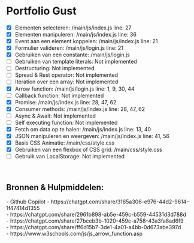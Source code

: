 # Portfolio Gust
 
- [x] Elementen selecteren: /main/js/index.js line: 27<br>
- [x] Elementen manipuleren: /main/js/index.js line: 36<br>
- [x] Event aan een element koppelen: /main/js/index.js line: 21<br>
- [x] Formulier valideren: /main/js/login.js line: 21<br>
- [x] Gebruiken van een constante: /main/js/login.js<br>
- [ ] Gebruiken van template literals: Not implemented<br>
- [ ] Destructuring: Not implemented<br>
- [ ] Spread & Rest operator: Not implemented<br>
- [ ] Iteration over een array: Not implemented<br>
- [x] Arrow function: /main/js/login.js line: 1, 9, 30, 44<br>
- [ ] Callback function: Not implemented<br>
- [x] Promise: /main/js/index.js line: 28, 47, 62<br>
- [x] Consumer methods: /main/js/index.js line: 28, 47, 62<br>
- [ ] Async & Await: Not implemented<br>
- [ ] Self executing function: Not implemented<br>
- [x] Fetch om data op te halen: /main/js/index.js line: 13, 40<br>
- [x] JSON manipuleren en weergeven: /main/js/index.js line: 41, 56<br>
- [x] Basis CSS Animatie: /main/css/style.css<br>
- [x] Gebruiken van een flexbox of CSS grid: /main/css/style.css<br>
- [ ] Gebruik van LocalStorage: Not implemented<br>
<br>
<h2>Bronnen & Hulpmiddelen:</h2>
- Github Copilot
- https://chatgpt.com/share/3165a306-e976-44d2-9614-1f47414d1355<br>
- https://chatgpt.com/share/2961b898-ab5e-459c-b559-44531d3d788d<br>
- https://chatgpt.com/share/27bceb3b-1020-459c-a758-43a3fa8ad6f9<br>
- https://chatgpt.com/share/ff6d15b7-3de1-4a01-a4bb-0d673abe397d<br>
- https://www.w3schools.com/js/js_arrow_function.asp<br>
